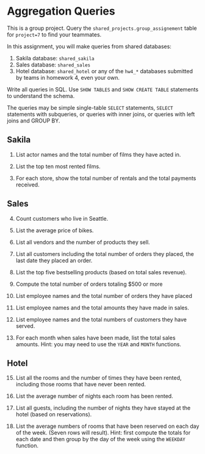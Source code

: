 # Aggregation Queries

This is a group project. Query the `shared_projects.group_assignement` table for `project=7`  to find your teammates.

In this assignment, you will make queries from shared databases:
1. Sakila database: `shared_sakila`
2. Sales database: `shared_sales`
3. Hotel database: `shared_hotel` or any of the `hw4_*` databases submitted by teams in homework 4, even your own.

Write all queries in SQL. Use `SHOW TABLES` and `SHOW CREATE TABLE` statements to understand the schema.

The queries may be simple single-table `SELECT` statements, `SELECT` statements with subqueries, or queries with inner joins, or queries with left joins and GROUP BY. 



## Sakila

1. List actor names and the total number of films they have acted in. 

2. List the top ten most rented films.

3. For each store, show the total number of rentals and the total payments received.


## Sales 

4. Count customers who live in Seattle.

5. List the average price of bikes.

6. List all vendors and the number of products they sell.

7. List all customers including the total number of orders they placed, the last date they placed an order.

9. List the top five bestselling products (based on total sales revenue). 

10. Compute the total number of orders totaling $500 or more 

11. List employee names and the total  number of orders they have placed

12. List employee names and the total amounts they have made in sales.

13. List employee names and the total numbers of customers they have served.

14. For each month when sales have been made, list the total sales amounts. Hint: you may need to use the `YEAR` and `MONTH` functions.


## Hotel

15. List all the rooms and the number of times they have been rented, including those rooms that have never been rented.

16. List the average number of nights each room has been rented. 

17. List all guests, including the number of nights they have stayed at the hotel (based on reservations). 

18. List the average numbers of rooms that have been reserved on each day of the week. (Seven rows will result). Hint: first compute the totals for each date and then group by the day of the week using the `WEEKDAY` function.


